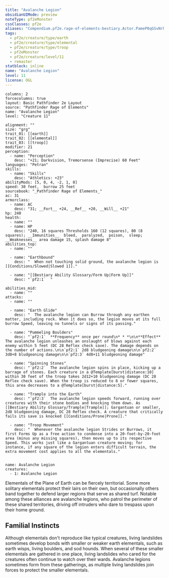 ```yaml
---
title: "Avalanche Legion"
obsidianUIMode: preview
noteType: pf2eMonster
cssClasses: pf2e
aliases: "Compendium.pf2e.rage-of-elements-bestiary.Actor.PameP0qGSvNrhGeH" 
tags:
  - pf2e/creature/type/earth
  - pf2e/creature/type/elemental
  - pf2e/creature/type/troop
  - pf2eMonster
  - pf2e/creature/level/11
  - remaster
statblock: inline
name: "Avalanche Legion"
level: 11
license: OGL
---
```


```statblock
columns: 2
forcecolumns: true
layout: Basic Pathfinder 2e Layout
source: "Pathfinder Rage of Elements"
name: "Avalanche Legion"
level: "Creature 11"

alignment: ""
size: "grg"
trait_01: [[earth]]
trait_02: [[elemental]]
trait_03: [[troop]]
modifier: 21
perception:
  - name: "Perception"
    desc: "+21; Darkvision, Tremorsense (Imprecise) 60 Feet"
languages: "Petran"
skills:
  - name: "Skills"
    desc: "Athletics: +23"
abilityMods: [5, 0, 4, -2, 1, 0]
speed: 30 feet,  burrow 25 feet
sourcebook: "_Pathfinder Rage of Elements_"
ac: 31
armorclass:
  - name: AC
    desc: "31; __Fort__ +24, __Ref__ +20, __Will__ +21"
hp: 240
health:
  - name: ""
  - name: HP
    desc: "240, 16 squares Thresholds 160 (12 squares), 80 (8 squares); __Immunities__  bleed,  paralyzed,  poison,  sleep; __Weaknesses__ area damage 15, splash damage 8"
abilities_top:
  - name: ""

  - name: "Earthbound"
    desc: "  When not touching solid ground, the avalanche legion is [[Conditions/Slowed|Slowed 1]]."

  - name: "[[Bestiary Ability Glossary/Form Up|Form Up]]"
    desc: "`pf2:1`  "

abilities_mid:
  - name: ""
attacks:
  - name: ""

  - name: "Earth Glide"
    desc: "  The avalanche legion can Burrow through any earthen matter, including rock. When it does so, the legion moves at its full burrow Speed, leaving no tunnels or signs of its passing."

  - name: "Pummeling Boulders"
    desc: "`pf2:1`  **Frequency** once per round\n* * *\n\n**Effect** The avalanche legion unleashes an onslaught of blows against each enemy within 5 feet (DC 28 Reflex check save). The damage depends on the number of actions.\n\n`pf2:1` 2d8 bludgeoning damage\n\n`pf2:2` 3d8+8 bludgeoning damage\n\n`pf2:3` 4d8+11 bludgeoning damage"

  - name: "Spinning Stones"
    desc: "`pf2:2`  The avalanche legion spins in place, kicking up a barrage of stones. Each creature in a @Template[burst|distance:10] within 30 feet of the troop takes 2d12+10 bludgeoning damage (DC 28 Reflex check save). When the troop is reduced to 8 or fewer squares, this area decreases to a @Template[burst|distance:5]."

  - name: "Trample into the Earth"
    desc: "`pf2:3`  The avalanche legion speeds forward, running over creatures with their stone bodies and knocking them down. As [[Bestiary Ability Glossary/Trample|Trample]]; Gargantuan or smaller, 2d8 bludgeoning damage, DC 28 Reflex check. A creature that critically fails its save is knocked [[Conditions/Prone|Prone]]."

  - name: "Troop Movement"
    desc: "  Whenever the avalanche legion Strides or Burrows, it first Forms Up as a free action to condense into a 20-foot-by-20-foot area (minus any missing squares), then moves up to its respective Speed. This works just like a Gargantuan creature moving; for instance, if any square of the legion enters difficult terrain, the extra movement cost applies to all the elementals."
 
```

```encounter-table
name: Avalanche Legion
creatures:
  - 1: Avalanche Legion
```



Elementals of the Plane of Earth can be fiercely territorial. Some more solitary elementals protect their lairs on their own, but occasionally others band together to defend larger regions that serve as shared turf. Notable among these alliances are avalanche legions, who patrol the perimeter of these shared territories, driving off intruders who dare to trespass upon their home ground.

## Familial Instincts

Although elementals don't reproduce like typical creatures, living landslides sometimes develop bonds with smaller or weaker earth elementals, such as earth wisps, living boulders, and sod hounds. When several of these smaller elementals are gathered in one place, living landslides who cared for the creatures often continue to watch over their wards. Avalanche legions sometimes form from these gatherings, as multiple living landslides join forces to protect the smaller elementals.
